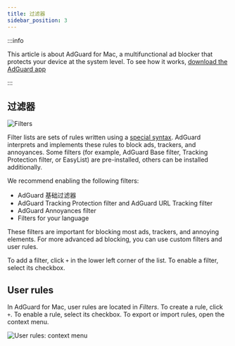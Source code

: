 ```yaml
---
title: 过滤器
sidebar_position: 3
---
```


:::info

This article is about AdGuard for Mac, a multifunctional ad blocker that protects your device at the system level. To see how it works, [download the AdGuard app](https://agrd.io/download-kb-adblock)

:::

## 过滤器

![Filters](https://cdn.adtidy.org/content/kb/ad_blocker/mac/filters.png)

Filter lists are sets of rules written using a [special syntax](/general/ad-filtering/create-own-filters). AdGuard interprets and implements these rules to block ads, trackers, and annoyances. Some filters (for example, AdGuard Base filter, Tracking Protection filter, or EasyList) are pre-installed, others can be installed additionally.

We recommend enabling the following filters:

- AdGuard 基础过滤器
- AdGuard Tracking Protection filter and AdGuard URL Tracking filter
- AdGuard Annoyances filter
- Filters for your language

These filters are important for blocking most ads, trackers, and annoying elements. For more advanced ad blocking, you can use custom filters and user rules.

To add a filter, click `+` in the lower left corner of the list. To enable a filter, select its checkbox.

## User rules

In AdGuard for Mac, user rules are located in _Filters_. To create a rule, click `+`. To enable a rule, select its checkbox. To export or import rules, open the context menu.

![User rules: context menu](https://cdn.adtidy.org/content/kb/ad_blocker/mac/rules.png)
